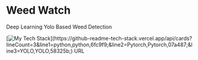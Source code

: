 # Weed Watch
Deep Learning Yolo Based Weed Detection

[![My Tech Stack](https://github-readme-tech-stack.vercel.app/api/cards?lineCount=3&line1=python,python,6fc9f9;&line2=Pytorch,Pytorch,07a487;&line3=YOLO,YOLO,58325b;)](https://github-readme-tech-stack.vercel.app/api/cards?lineCount=3&line1=python,python,6fc9f9;&line2=Pytorch,Pytorch,07a487;&line3=YOLO,YOLO,58325b;)
URL

